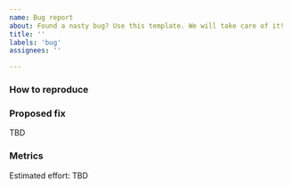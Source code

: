 ```yaml
---
name: Bug report
about: Found a nasty bug? Use this template. We will take care of it!
title: ''
labels: 'bug'
assignees: ''

---
```


### How to reproduce

<!-- Describe steps needed to reproduce the bug.
Include any other relevant information if available. -->

### Proposed fix

<!-- If applicable, propose how to fix the bug.
Remove the section otherwise. -->

TBD

### Metrics

<!-- Add the estimated effort to develop the fix.
Consider additional coding and testing effort.
Use this scale: 1h, 2h, 4h, 1d, 2d, 4d... -->

Estimated effort: TBD
